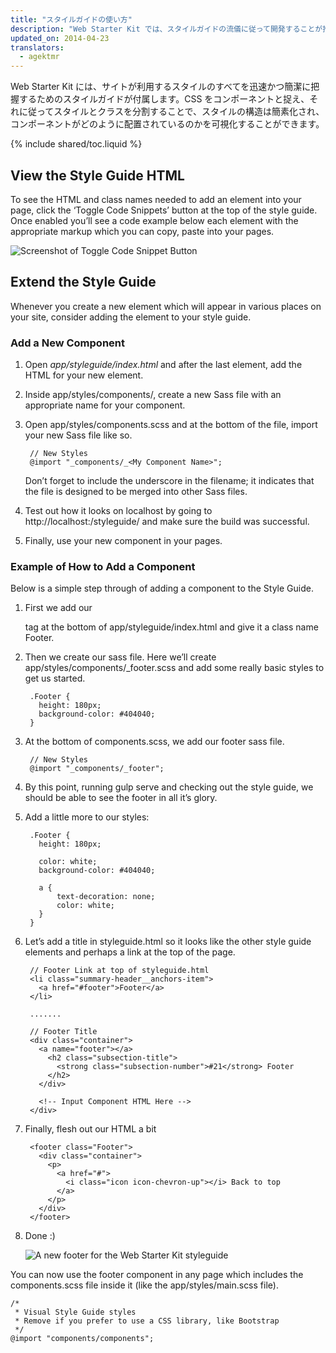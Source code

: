 ```yaml
---
title: "スタイルガイドの使い方"
description: "Web Starter Kit では、スタイルガイドの流儀に従って開発することが推奨されます。UI を Sass で管理可能な小グループに分割し、サイト上でどのコンポーネントを使っているのか、すぐに分かるようにします。このガイドでは、WSK でのスタイルガイドの使い方と、拡張方法を説明します。"
updated_on: 2014-04-23
translators:
  - agektmr
---
```


<p class="intro">
  Web Starter Kit には、サイトが利用するスタイルのすべてを迅速かつ簡潔に把握するためのスタイルガイドが付属します。CSS をコンポーネントと捉え、それに従ってスタイルとクラスを分割することで、スタイルの構造は簡素化され、コンポーネントがどのように配置されているのかを可視化することができます。
</p>

{% include shared/toc.liquid %}

## View the Style Guide HTML

To see the HTML and class names needed to add an element into your page, click
the ‘Toggle Code Snippets’ button at the top of the style guide. Once enabled
you’ll see a code example below each element with the appropriate markup which
you can copy, paste into your pages.

![Screenshot of Toggle Code Snippet Button](images/wsk-code-toggle.jpg)

## Extend the Style Guide

Whenever you create a new element which will appear in various places on your
site, consider adding the element to your style guide.

### Add a New Component

1. Open *app/styleguide/index.html* and after the last element, add the HTML
for your new element.

2. Inside app/styles/components/, create a new Sass file with an appropriate
name for your component.

3. Open app/styles/components.scss and at the bottom of the file, import your
new Sass file like so.

        // New Styles
        @import "_components/_<My Component Name>";

    Don’t forget to include the underscore in the filename; it indicates that
    the file is designed to be merged into other Sass files.

4. Test out how it looks on localhost by going to http://localhost:<Port Number>/styleguide/ and make sure the build was successful.

5. Finally, use your new component in your pages.

### Example of How to Add a Component

Below is a simple step through of adding a component to the Style Guide.

1. First we add our <footer> tag at the bottom of app/styleguide/index.html
and give it a class name Footer.

2. Then we create our sass file. Here we’ll create
app/styles/components/_footer.scss and add some really basic styles to get
us started.

        .Footer {
          height: 180px;
          background-color: #404040;
        }

3. At the bottom of components.scss, we add our footer sass file.

        // New Styles
        @import "_components/_footer";

4. By this point, running gulp serve and checking out the style guide, we
should be able to see the footer in all it’s glory.

5. Add a little more to our styles:

        .Footer {
          height: 180px;

          color: white;
          background-color: #404040;

          a {
              text-decoration: none;
              color: white;
          }
        }


6. Let’s add a title in styleguide.html so it looks like the other style guide
elements and perhaps a link at the top of the page.

        // Footer Link at top of styleguide.html
        <li class="summary-header__anchors-item">
          <a href="#footer">Footer</a>
        </li>

        .......

        // Footer Title
        <div class="container">
          <a name="footer"></a>
            <h2 class="subsection-title">
              <strong class="subsection-number">#21</strong> Footer
            </h2>
          </div>

          <!-- Input Component HTML Here -->
        </div>

7. Finally, flesh out our HTML a bit


        <footer class="Footer">
          <div class="container">
            <p>
              <a href="#">
                <i class="icon icon-chevron-up"></i> Back to top
              </a>
            </p>
          </div>
        </footer>

8. Done :)

    ![A new footer for the Web Starter Kit styleguide](images/wsk-footer.jpg)

You can now use the footer component in any page which includes the
components.scss file inside it (like the app/styles/main.scss file).

    /*
     * Visual Style Guide styles
     * Remove if you prefer to use a CSS library, like Bootstrap
     */
    @import "components/components";


